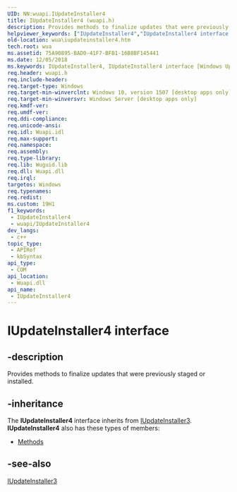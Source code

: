 ```yaml
---
UID: NN:wuapi.IUpdateInstaller4
title: IUpdateInstaller4 (wuapi.h)
description: Provides methods to finalize updates that were previously staged or installed.
helpviewer_keywords: ["IUpdateInstaller4","IUpdateInstaller4 interface [Windows Update Agent]","IUpdateInstaller4 interface [Windows Update Agent]","described","wua.iupdateinstaller4","wuapi/IUpdateInstaller4"]
old-location: wua\iupdateinstaller4.htm
tech.root: wua
ms.assetid: 75A90895-BAD0-41F7-BFB1-16B8BF145441
ms.date: 12/05/2018
ms.keywords: IUpdateInstaller4, IUpdateInstaller4 interface [Windows Update Agent], IUpdateInstaller4 interface [Windows Update Agent],described, wua.iupdateinstaller4, wuapi/IUpdateInstaller4
req.header: wuapi.h
req.include-header: 
req.target-type: Windows
req.target-min-winverclnt: Windows 10, version 1507 [desktop apps only]
req.target-min-winversvr: Windows Server [desktop apps only]
req.kmdf-ver: 
req.umdf-ver: 
req.ddi-compliance: 
req.unicode-ansi: 
req.idl: Wuapi.idl
req.max-support: 
req.namespace: 
req.assembly: 
req.type-library: 
req.lib: Wuguid.lib
req.dll: Wuapi.dll
req.irql: 
targetos: Windows
req.typenames: 
req.redist: 
ms.custom: 19H1
f1_keywords:
 - IUpdateInstaller4
 - wuapi/IUpdateInstaller4
dev_langs:
 - c++
topic_type:
 - APIRef
 - kbSyntax
api_type:
 - COM
api_location:
 - Wuapi.dll
api_name:
 - IUpdateInstaller4
---
```


# IUpdateInstaller4 interface


## -description

Provides methods to finalize updates that were previously staged or installed.

## -inheritance

The <b xmlns:loc="http://microsoft.com/wdcml/l10n">IUpdateInstaller4</b> interface inherits from <a href="nn-wuapi-iupdateinstaller3.md">IUpdateInstaller3</a>. <b>IUpdateInstaller4</b> also has these types of members:
<ul>
<li><a href="https://docs.microsoft.com/">Methods</a></li>
</ul>

## -see-also

<a href="nn-wuapi-iupdateinstaller3.md">IUpdateInstaller3</a>
